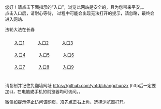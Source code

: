 您好！请点击下面指示的“入口”，浏览此网站是安全的，且为您带来平安。。 <br/>
点击入口后，请耐心等待， 过程中可能会出现无法打开的提示，请忽略，最终会进入网站. </br>

法轮大法在长春<br/>
<div style="padding:10px"><a style="margin:20px" target="_blank" href="https://dec6f92t7x894.cloudfront.net/2Qpsp?zyime" id="ccLink1" rel="nofollow">入口1</a> <a target="_blank" style="margin:20px" href="https://d21z854qlpqscu.cloudfront.net/2Qpsp?dcswuc" id="ccLink2" rel="nofollow">入口2</a> <a style="margin:20px" target="_blank" href="https://d9w5ycld65ifh.cloudfront.net/2Qpsp?klihxio" id="ccLink3" rel="nofollow">入口3</a></div>

<div style="padding:10px" ><a style="margin:20px" target="_blank" href="https://dec6f92t7x894.cloudfront.net/2Qpsp?zyime" id="ccLink4" rel="nofollow">入口4</a> <a style="margin:20px" href="https://d21z854qlpqscu.cloudfront.net/2Qpsp?dcswuc" target="_blank" id="ccLink5" rel="nofollow">入口5</a> <a style="margin:20px" href="https://d9w5ycld65ifh.cloudfront.net/2Qpsp?klihxio" target="_blank" id="ccLink6" rel="nofollow">入口6</a></div>

<div style="padding:10px"><a style="margin:20px" target="_blank" href="https://dec6f92t7x894.cloudfront.net/2Qpsp?zyime" id="ccLink7" rel="nofollow">入口7</a> <a style="margin:20px" href="https://d21z854qlpqscu.cloudfront.net/2Qpsp?dcswuc" target="_blank" id="ccLink8" rel="nofollow">入口8</a> <a style="margin:20px" target="_blank" href="https://d9w5ycld65ifh.cloudfront.net/2Qpsp?klihxio" id="ccLink9" rel="nofollow">入口9</a></div>

<br/>



请复制并记住免翻墙网址 https://github.com/yntd/changchunzx (http后一定要加s)，在电脑或手机的浏览器均可访问。。<br/>

微信如提示停止访问该网页，须先点击右上角，选择浏览器打开。
